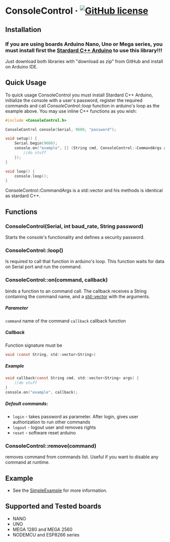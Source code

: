 # ConsoleControl &middot; [![GitHub license](https://img.shields.io/badge/license-MIT-blue.svg)](LICENSE)

## Installation

### If you are using boards Arduino Nano, Uno or Mega series, you must install first the [Stardard C++ Arduino](https://github.com/maniacbug/StandardCplusplus) to use this library!!!

Just download both libraries with "download as zip" from GitHub and install on Arduino IDE.

## Quick Usage
To quick usage ConsoleControl you must install Stardard C++ Arduino, initialize the console with a user's password, register the required commands and call *ConsoleControl::loop* function in arduino's loop as the example above. You may use inline C++ functions as you wish:
```c
#include <ConsoleControl.h>

ConsoleControl console(Serial, 9600, "password");

void setup() {
	Serial.begin(9600);
	console.on("example", [] (String cmd, ConsoleControl::CommandArgs args) -> void {
		//do stuff
	});
}

void loop() {
	console.loop();
}
```

ConsoleControl::CommandArgs is a std::vector and his methods is identical as stardard C++.

## Functions

### ConsoleControl(Serial, int baud_rate, String password)
Starts the console's functionality and defines a security password.
### ConsoleControl::loop()
Is required to call that function in arduino's loop. This function waits for data on Serial port and run the command.
### ConsoleControl::on(command, callback)
binds a function to an command call. The callback receives a String containing the command name, and a [std::vector](http://www.cplusplus.com/reference/vector/vector/) with the arguments.
##### Parameter
```command``` name of the command
```callback``` callback function
##### Callback
Function signature must be
```c
void (const String, std::vector<String>)
```
##### Example
```c
void callback(const String cmd, std::vector<String> args) {
	//do stuff
}
console.on("example", callback);
```
##### Default commands:
* `login` - takes password as parameter. After login, gives user authorization to run other commands
* `logout` - logout user and removes rights
* `reset` - software reset arduino
### ConsoleControl::remove(command)
removes command from commands list. Useful if you want to disable any command at runtime.

## Example
* See the [SimpleExample](examples/SimpleExample/SimpleExample.ino) for more information.

## Supported and Tested boards
* NANO
* UNO
* MEGA 1280 and MEGA 2560
* NODEMCU and ESP8266 series
